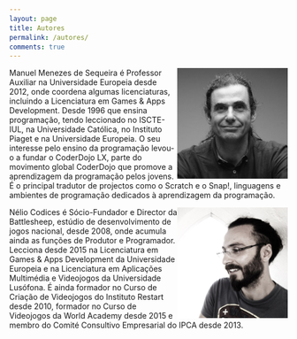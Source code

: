 ```yaml
---
layout: page
title: Autores
permalink: /autores/
comments: true
---
```


<img alt="Manuel Menezes de Sequeira" src="/images/manuel.jpeg" height="200" style="float:right"/>

<p>Manuel Menezes de Sequeira é Professor Auxiliar na Universidade Europeia desde 2012, onde coordena algumas licenciaturas, incluindo a Licenciatura em Games & Apps Development. Desde 1996 que ensina programação, tendo leccionado no ISCTE-IUL, na Universidade Católica, no Instituto Piaget e na Universidade Europeia. O seu interesse pelo ensino da programação levou-o a fundar o CoderDojo LX, parte do movimento global CoderDojo que promove a aprendizagem da programação pelos jovens. É o principal tradutor de projectos como o Scratch e o Snap!, linguagens e ambientes de programação dedicados à aprendizagem da programação.</p>

<img alt="Nélio Codices" src="/images/nelio.jpeg" height="200" style="float:right"/>

<p>Nélio Codices é Sócio-Fundador e Director da Battlesheep, estúdio de desenvolvimento de jogos nacional, desde 2008, onde acumula ainda as funções de Produtor e Programador. Lecciona desde 2015 na Licenciatura em Games & Apps Development da Universidade Europeia e na Licenciatura em Aplicações Multimédia e Videojogos da Universidade Lusófona. É ainda formador no Curso de Criação de Videojogos do Instituto Restart desde 2010, formador no Curso de Videojogos da World Academy desde 2015 e membro do Comité Consultivo Empresarial do IPCA desde 2013.</p>